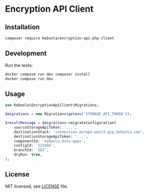 # Encryption API Client

## Installation
```bash
composer require keboola/encryption-api-php-client
```

## Development
Run the tests:

```bash
docker compose run dev composer install
docker compose run dev
```

## Usage

```php
use Keboola\EncryptionApiClient\Migrations;

$migrations = new Migrations(getenv('STORAGE_API_TOKEN'));

$resultMessage = $migrations->migrateConfiguration(
    sourceStorageApiToken: '...',
    destinationStack: 'connection.europe-west3.gcp.keboola.com',
    destinationStorageApiToken: '...', 
    componentId: 'keboola.data-apps',
    configId: '123456',
    branchId: '102',
    dryRun: true,
);
```

## License

MIT licensed, see [LICENSE](./LICENSE) file.
